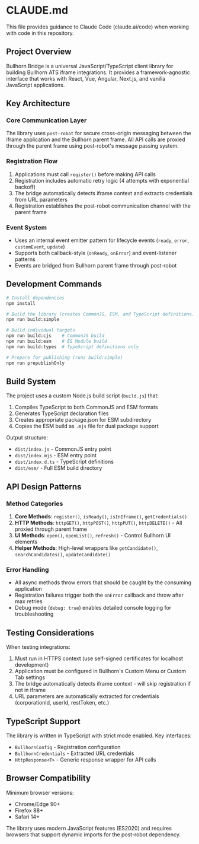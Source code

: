 # CLAUDE.md

This file provides guidance to Claude Code (claude.ai/code) when working with code in this repository.

## Project Overview

Bullhorn Bridge is a universal JavaScript/TypeScript client library for building Bullhorn ATS iframe integrations. It provides a framework-agnostic interface that works with React, Vue, Angular, Next.js, and vanilla JavaScript applications.

## Key Architecture

### Core Communication Layer
The library uses `post-robot` for secure cross-origin messaging between the iframe application and the Bullhorn parent frame. All API calls are proxied through the parent frame using post-robot's message passing system.

### Registration Flow
1. Applications must call `register()` before making API calls
2. Registration includes automatic retry logic (4 attempts with exponential backoff)
3. The bridge automatically detects iframe context and extracts credentials from URL parameters
4. Registration establishes the post-robot communication channel with the parent frame

### Event System
- Uses an internal event emitter pattern for lifecycle events (`ready`, `error`, `customEvent`, `update`)
- Supports both callback-style (`onReady`, `onError`) and event-listener patterns
- Events are bridged from Bullhorn parent frame through post-robot

## Development Commands

```bash
# Install dependencies
npm install

# Build the library (creates CommonJS, ESM, and TypeScript definitions)
npm run build:simple

# Build individual targets
npm run build:cjs    # CommonJS build
npm run build:esm    # ES Module build  
npm run build:types  # TypeScript definitions only

# Prepare for publishing (runs build:simple)
npm run prepublishOnly
```

## Build System

The project uses a custom Node.js build script (`build.js`) that:
1. Compiles TypeScript to both CommonJS and ESM formats
2. Generates TypeScript declaration files
3. Creates appropriate package.json for ESM subdirectory
4. Copies the ESM build as `.mjs` file for dual package support

Output structure:
- `dist/index.js` - CommonJS entry point
- `dist/index.mjs` - ESM entry point
- `dist/index.d.ts` - TypeScript definitions
- `dist/esm/` - Full ESM build directory

## API Design Patterns

### Method Categories

1. **Core Methods**: `register()`, `isReady()`, `isInIframe()`, `getCredentials()`
2. **HTTP Methods**: `httpGET()`, `httpPOST()`, `httpPUT()`, `httpDELETE()` - All proxied through parent frame
3. **UI Methods**: `open()`, `openList()`, `refresh()` - Control Bullhorn UI elements
4. **Helper Methods**: High-level wrappers like `getCandidate()`, `searchCandidates()`, `updateCandidate()`

### Error Handling

- All async methods throw errors that should be caught by the consuming application
- Registration failures trigger both the `onError` callback and throw after max retries
- Debug mode (`debug: true`) enables detailed console logging for troubleshooting

## Testing Considerations

When testing integrations:
1. Must run in HTTPS context (use self-signed certificates for localhost development)
2. Application must be configured in Bullhorn's Custom Menu or Custom Tab settings
3. The bridge automatically detects iframe context - will skip registration if not in iframe
4. URL parameters are automatically extracted for credentials (corporationId, userId, restToken, etc.)

## TypeScript Support

The library is written in TypeScript with strict mode enabled. Key interfaces:
- `BullhornConfig` - Registration configuration
- `BullhornCredentials` - Extracted URL credentials
- `HttpResponse<T>` - Generic response wrapper for API calls

## Browser Compatibility

Minimum browser versions:
- Chrome/Edge 90+
- Firefox 88+
- Safari 14+

The library uses modern JavaScript features (ES2020) and requires browsers that support dynamic imports for the post-robot dependency.